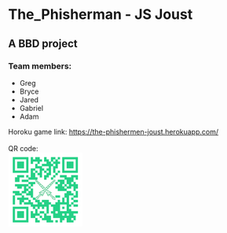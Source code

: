 # The_Phisherman - JS Joust
## A BBD project
### Team members:
- Greg
- Bryce
- Jared
- Gabriel
- Adam

Horoku game link: https://the-phishermen-joust.herokuapp.com/ <br><br>
QR code:<br>
<img src = "./public/images/qrcode.png" width=30% >
